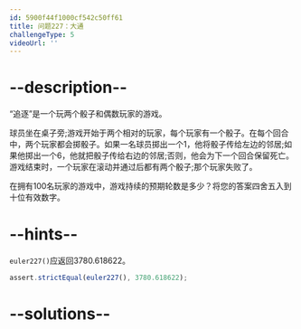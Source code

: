 ```yaml
---
id: 5900f44f1000cf542c50ff61
title: 问题227：大通
challengeType: 5
videoUrl: ''
---
```


# --description--

“追逐”是一个玩两个骰子和偶数玩家的游戏。

球员坐在桌子旁;游戏开始于两个相对的玩家，每个玩家有一个骰子。在每个回合中，两个玩家都会掷骰子。如果一名球员掷出一个1，他将骰子传给左边的邻居;如果他掷出一个6，他就把骰子传给右边的邻居;否则，他会为下一个回合保留死亡。游戏结束时，一个玩家在滚动并通过后都有两个骰子;那个玩家失败了。

在拥有100名玩家的游戏中，游戏持续的预期轮数是多少？将您的答案四舍五入到十位有效数字。

# --hints--

`euler227()`应返回3780.618622。

```js
assert.strictEqual(euler227(), 3780.618622);
```

# --solutions--

